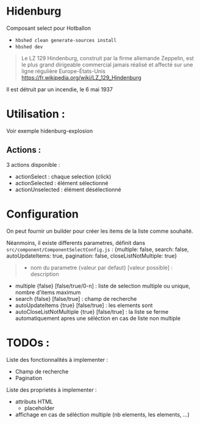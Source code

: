 # Hidenburg

Composant select pour Hotballon

- `hbshed clean generate-sources install`
- `hbshed dev`

> Le LZ 129 Hindenburg, construit par la firme allemande Zeppelin,
 est le plus grand dirigeable commercial jamais réalisé
  et affecté sur une ligne régulière Europe-États-Unis
 https://fr.wikipedia.org/wiki/LZ_129_Hindenburg
 
  
Il est détruit par un incendie, le 6 mai 1937


# Utilisation :

Voir exemple hidenburg-explosion

## Actions :

3 actions disponible :

- actionSelect : chaque selection (click)
- actionSelected : élément sélectionné
- actionUnselected : élément désélectionné

# Configuration

On peut fournir un builder pour créer les items de la liste comme souhaité.

Néanmoins, il existe differents parametres, définit dans `src/component/ComponentSelectConfig.js` :
{multiple: false, search: false, autoUpdateItems: true, pagination: false, closeListNotMultiple: true}
> - nom du parametre {valeur par defaut} [valeur possible] : description
- multiple {false} [false/true/0-n] : liste de selection multiple ou unique, nombre d'items maximum
- search {false} [false/true] : champ de recherche
- autoUpdateItems {true} [false/true] : les elements sont
- autoCloseListNotMultiple {true} [false/true] : la liste se ferme automatiquement apres une séléction en cas de liste non multiple


# TODOs :

Liste des fonctionnalités à implementer :

- Champ de recherche
- Pagination

Liste des proprietés à implementer :
- attributs HTML
    - placeholder
- affichage en cas de séléction multiple (nb elements, les elements, ...)

